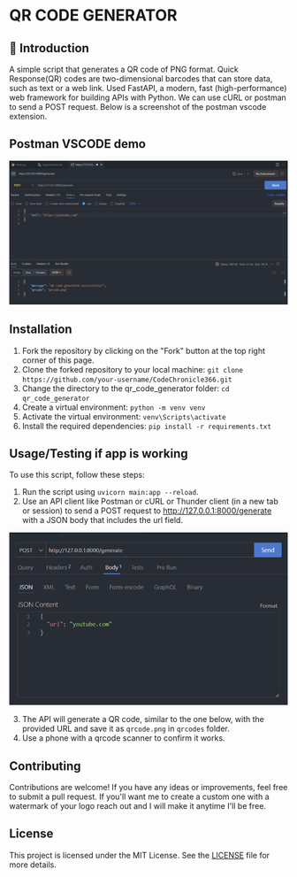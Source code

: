 # QR CODE GENERATOR
## :rocket: Introduction 
A simple script that generates a QR code of PNG format. 
Quick Response(QR) codes are two-dimensional barcodes that can store data, such as text or a web link. 
Used FastAPI, a modern, fast (high-performance) web framework for building APIs with Python. 
We can use cURL or postman to send a POST request. Below is a screenshot of the postman vscode extension. 

## Postman VSCODE demo

![Postman API Demo](./images/postman_vscode_extension.png "Postman API vscode Demo")

## Installation

1. Fork the repository by clicking on the "Fork" button at the top right corner of this page.
2. Clone the forked repository to your local machine: `git clone https://github.com/your-username/CodeChronicle366.git`
3. Change the directory to the qr_code_generator folder: `cd qr_code_generator`
4. Create a virtual environment: `python -m venv venv`
5. Activate the virtual environment: `venv\Scripts\activate`
6. Install the required dependencies: `pip install -r requirements.txt`

## Usage/Testing if app is working
To use this script, follow these steps:
1. Run the script using `uvicorn main:app --reload`.
2. Use an API client like Postman or cURL or Thunder client (in a new tab or session) to send a POST request to http://127.0.0.1:8000/generate with a JSON body that includes the url field. 

![POST request demo](./images/post_request_client.png "POST request")

3. The API will generate a QR code, similar to the one below, with the provided URL and save it as `qrcode.png` in `qrcodes` folder. 
4. Use a phone with a qrcode scanner to confirm it works.  

## Contributing
Contributions are welcome! If you have any ideas or improvements, feel free to submit a pull request.
If you'll want me to create a custom one with a watermark of your logo reach out and I will make it anytime I'll be free. 

## License
This project is licensed under the MIT License. See the [LICENSE](./LICENSE) file for more details.